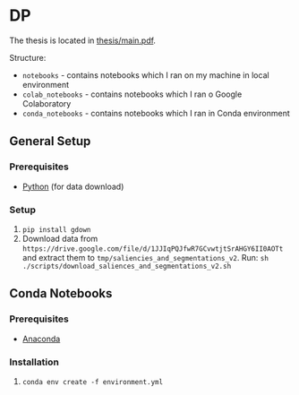 # DP

The thesis is located in [thesis/main.pdf](./thesis/main.pdf).

Structure:
- `notebooks` - contains notebooks which I ran on my machine in local environment
- `colab_notebooks` - contains notebooks which I ran o Google Colaboratory
- `conda_notebooks` - contains notebooks which I ran in Conda environment

## General Setup

### Prerequisites

- [Python](https://www.python.org/) (for data download)

### Setup

1. `pip install gdown`
1. Download data from `https://drive.google.com/file/d/1JJIqPQJfwR7GCvwtjtSrAHGY6II0AOTt` and extract them to `tmp/saliencies_and_segmentations_v2`. Run: `sh ./scripts/download_saliences_and_segmentations_v2.sh` 

## Conda Notebooks

### Prerequisites

- [Anaconda](https://anaconda.com/anaconda/install)

### Installation

1. `conda env create -f environment.yml`
